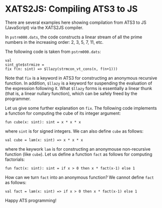# XATS2JS: Compiling ATS3 to JS

There are several examples here showing compilation
from ATS3 to JS (JavaScript) via the XATS2JS compiler.

In `pstrm000.dats`, the code constructs a linear stream of
all the prime numbers in the increasing order: 2, 3, 5, 7, 11, etc.

The following code is taken from `pstrm000.dats`:

```
val
sint_gte$strmize =
fix f(n: sint) => $llazy(strmcon_vt_cons(n, f(n+1)))
```

Note that `fix` is a keyword in ATS3 for constructing an anonymous
recursive function. In addition, `$llazy` is a keyword for suspending
the evaluation of the expression following it. What `$llazy` forms is
essentially a linear thunk (that is, a linear nullary function), which
can be safely freed by the programmer.

Let us give some further explanation on `fix`. The following code
implements a function for computing the cube of its integer argument:

```
fun cube(x: sint): sint = x * x * x 
```

where `sint` is for signed integers. We can also define `cube` as follows:

```
val cube = lam(x: sint) => x * x * x
```

where the keywork `lam` is for constructing an anonymouse
non-recursive function (like `cube`). Let us define a function `fact`
as follows for computing factorials:

```
fun fact(x: sint): sint = if x > 0 then x * fact(x-1) else 1
```

How can we turn `fact` into an anonymous function?  We cannot define
`fact` as follows:

```
val fact = lam(x: sint) => if x > 0 then x * fact(x-1) else 1
```



Happy ATS programming!
